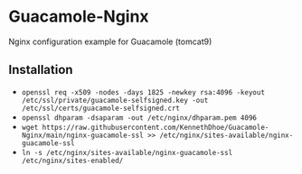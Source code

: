 # Guacamole-Nginx
Nginx configuration example for Guacamole (tomcat9)


## Installation
* `openssl req -x509 -nodes -days 1825 -newkey rsa:4096 -keyout /etc/ssl/private/guacamole-selfsigned.key -out /etc/ssl/certs/guacamole-selfsigned.crt`
* `openssl dhparam -dsaparam -out /etc/nginx/dhparam.pem 4096`
* `wget https://raw.githubusercontent.com/KennethDhoe/Guacamole-Nginx/main/nginx-guacamole-ssl >> /etc/nginx/sites-available/nginx-guacamole-ssl`
* `ln -s /etc/nginx/sites-available/nginx-guacamole-ssl /etc/nginx/sites-enabled/`
